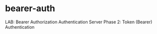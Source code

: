 # bearer-auth
LAB: Bearer Authorization Authentication Server Phase 2: Token (Bearer) Authentication
